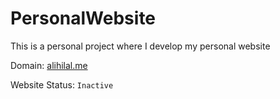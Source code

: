 # PersonalWebsite

This is a personal project where I develop my personal website

Domain: [alihilal.me](https://alihilal.me) 

Website Status: ```Inactive```
